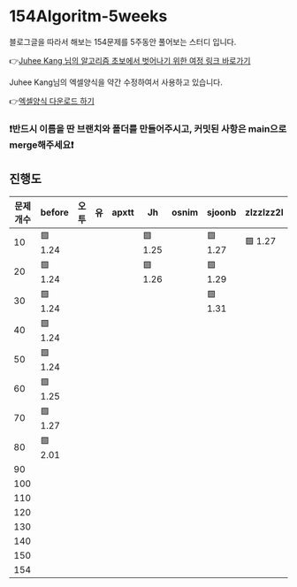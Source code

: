 # 154Algoritm-5weeks

블로그글을 따라서 해보는 154문제를 5주동안 풀어보는 스터디 입니다.

👉[Juhee Kang 님의 알고리즘 초보에서 벗어나기 위한 여정 링크 바로가기](https://claudiajkang.medium.com/%EC%95%8C%EA%B3%A0%EB%A6%AC%EC%A6%98-%EC%B4%88%EB%B3%B4%EC%97%90%EC%84%9C-%EB%B2%97%EC%96%B4%EB%82%98%EA%B8%B0-%EC%9C%84%ED%95%9C-%EC%97%AC%EC%A0%95-1ffb6bdfec6b)

Juhee Kang님의 엑셀양식을 약간 수정하여서 사용하고 있습니다.

👉[엑셀양식 다운로드 하기](https://docs.google.com/spreadsheets/d/1Bx27IJulthhpM04qbtuL0aAkX8psi5D4/edit?usp=sharing&ouid=113010703494073260482&rtpof=true&sd=true)

### ❗️반드시 이름을 딴 브랜치와 폴더를 만들어주시고, 커밋된 사항은 main으로 merge해주세요❗️

## 진행도


| 문제개수  | before | 오투 | 유 | apxtt | Jh | osnim | sjoonb | zlzzlzz2l |
| -------- | ------- | ---- | --- | ------ | --- | ---- | ----- |-----------|
| 10       | 🟩 1.24 |         |         |         |   🟩 1.25      | | 🟩 1.27 | 🟩 1.27 |
| 20       | 🟩 1.24 |         |         |         |   🟩 1.26      | | 🟩 1.29 | |
| 30       | 🟩 1.24 |         |         |         |                | | 🟩 1.31 | |
| 40       | 🟩 1.24 |         |         |         |                | | | |
| 50       | 🟩 1.24 |         |         |         |                | | | |
| 60       | 🟩 1.25 |         |         |         |               | | | |
| 70       | 🟩 1.27 |         |         |         |               | | | |
| 80       | 🟩 2.01 |         |         |         |               | | | |
| 90       |         |         |         |         |               | | | |
| 100      |         |         |         |         |               | | | |
| 110      |         |         |         |         |               | | | |
| 120      |         |         |         |         |               | | | |
| 130      |         |         |         |         |               | | | |
| 140      |         |         |         |         |               | | | |
| 150      |         |         |         |         |               | | | |
| 154      |         |         |         |         |               | | | |

